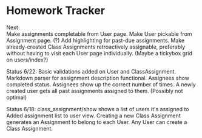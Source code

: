 Homework Tracker
================

Next:  
Make assignments completable from User page.
Make User pickable from Assignment page. (?)
Add highlighting for past-due assignments.
Make already-created Class Assignments retroactively assignable, preferably without having to visit each User page individually. (Maybe a tickybox grid on users/index?)

Status 6/22:
Basic validations added on User and ClassAssignment.
Markdown parser for assignment description functional.
Assignees show completed status.
Assignees show up the correct number of times.
A newly created user gets all past assignments assigned to them.  (Possibly not optimal)

Status 6/18:
class_assignment/show shows a list of users it's assigned to
Added assignment list to user view.
Creating a new Class Assignment generates an Assignment to belong to each User.
Any User can create a Class Assignment.  
